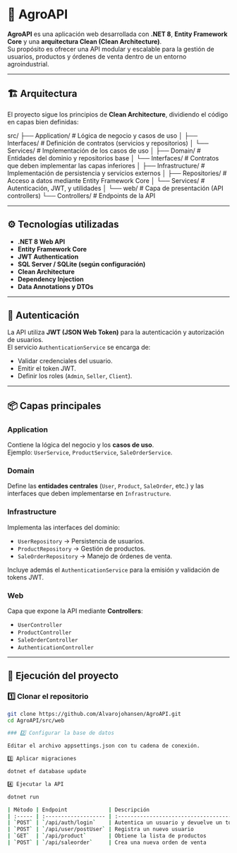 # 🌾 AgroAPI

**AgroAPI** es una aplicación web desarrollada con **.NET 8**, **Entity Framework Core** y una **arquitectura Clean (Clean Architecture)**.  
Su propósito es ofrecer una API modular y escalable para la gestión de usuarios, productos y órdenes de venta dentro de un entorno agroindustrial.

---

## 🏗️ Arquitectura

El proyecto sigue los principios de **Clean Architecture**, dividiendo el código en capas bien definidas:

src/
├── Application/ # Lógica de negocio y casos de uso
│ ├── Interfaces/ # Definición de contratos (servicios y repositorios)
│ └── Services/ # Implementación de los casos de uso
│
├── Domain/ # Entidades del dominio y repositorios base
│ └── Interfaces/ # Contratos que deben implementar las capas inferiores
│
├── Infrastructure/ # Implementación de persistencia y servicios externos
│ ├── Repositories/ # Acceso a datos mediante Entity Framework Core
│ └── Services/ # Autenticación, JWT, y utilidades
│
└── web/ # Capa de presentación (API controllers)
└── Controllers/ # Endpoints de la API

---

## ⚙️ Tecnologías utilizadas

- **.NET 8 Web API**
- **Entity Framework Core**
- **JWT Authentication**
- **SQL Server / SQLite (según configuración)**
- **Clean Architecture**
- **Dependency Injection**
- **Data Annotations y DTOs**

---

## 🔐 Autenticación

La API utiliza **JWT (JSON Web Token)** para la autenticación y autorización de usuarios.  
El servicio `AuthenticationService` se encarga de:

- Validar credenciales del usuario.
- Emitir el token JWT.
- Definir los roles (`Admin`, `Seller`, `Client`).

---

## 📦 Capas principales

### Application
Contiene la lógica del negocio y los **casos de uso**.  
Ejemplo: `UserService`, `ProductService`, `SaleOrderService`.

### Domain
Define las **entidades centrales** (`User`, `Product`, `SaleOrder`, etc.) y las interfaces que deben implementarse en `Infrastructure`.

### Infrastructure
Implementa las interfaces del dominio:
- `UserRepository` → Persistencia de usuarios.
- `ProductRepository` → Gestión de productos.
- `SaleOrderRepository` → Manejo de órdenes de venta.

Incluye además el `AuthenticationService` para la emisión y validación de tokens JWT.

### Web
Capa que expone la API mediante **Controllers**:
- `UserController`
- `ProductController`
- `SaleOrderController`
- `AuthenticationController`

---

## 🚀 Ejecución del proyecto

### 1️⃣ Clonar el repositorio
```bash
git clone https://github.com/Alvarojohansen/AgroAPI.git
cd AgroAPI/src/web

### 2️⃣ Configurar la base de datos

Editar el archivo appsettings.json con tu cadena de conexión.

3️⃣ Aplicar migraciones

dotnet ef database update

4️⃣ Ejecutar la API

dotnet run

| Método | Endpoint             | Descripción                                  |
| :----- | :------------------- | :------------------------------------------- |
| `POST` | `/api/auth/login`    | Autentica un usuario y devuelve un token JWT |
| `POST` | `/api/user/postUser` | Registra un nuevo usuario                    |
| `GET`  | `/api/product`       | Obtiene la lista de productos                |
| `POST` | `/api/saleorder`     | Crea una nueva orden de venta                |

